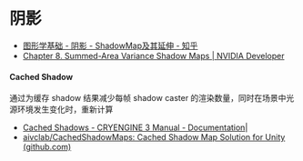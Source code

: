 # 阴影

- [图形学基础 - 阴影 - ShadowMap及其延伸 - 知乎](https://zhuanlan.zhihu.com/p/384446688)
- [Chapter 8. Summed-Area Variance Shadow Maps | NVIDIA Developer](https://developer.nvidia.com/gpugems/gpugems3/part-ii-light-and-shadows/chapter-8-summed-area-variance-shadow-maps)

#### Cached Shadow
通过为缓存 shadow 结果减少每帧 shadow caster 的渲染数量，同时在场景中光源环境发生变化时，重新计算
- [Cached Shadows - CRYENGINE 3 Manual - Documentation](https://docs.cryengine.com/display/SDKDOC2/Cached+Shadows)|
- [aivclab/CachedShadowMaps: Cached Shadow Map Solution for Unity (github.com)](https://github.com/aivclab/CachedShadowMaps)